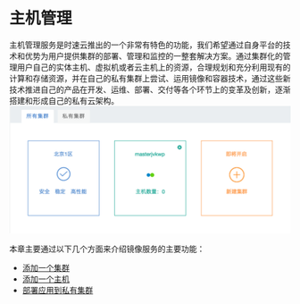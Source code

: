 # 主机管理
主机管理服务是时速云推出的一个非常有特色的功能，我们希望通过自身平台的技术和优势为用户提供集群的部署、管理和监控的一整套解决方案。通过集群化的管理用户自己的实体主机、虚拟机或者云主机上的资源，合理规划和充分利用现有的计算和存储资源，并在自己的私有集群上尝试、运用镜像和容器技术，通过这些新技术推进自己的产品在开发、运维、部署、交付等各个环节上的变革及创新，逐渐搭建和形成自己的私有云架构。
![host1](/doc/v1/images/host/main.png)

本章主要通过以下几个方面来介绍镜像服务的主要功能：
   * [添加一个集群](add-cluster.md)  
   * [添加一个主机](add-host.md)
   * [部署应用到私有集群](deploy-app.md)
